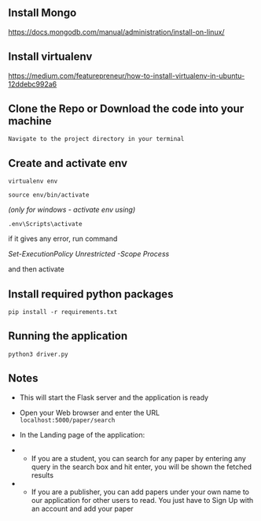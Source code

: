 ## Install Mongo
https://docs.mongodb.com/manual/administration/install-on-linux/

## Install virtualenv
https://medium.com/featurepreneur/how-to-install-virtualenv-in-ubuntu-12ddebc992a6

## Clone the Repo or Download the code into your machine

`Navigate to the project directory in your terminal`

## Create and activate env
`virtualenv env`

`source env/bin/activate`   

*(only for windows - activate env using)*

`.env\Scripts\activate`

if it gives any error, run command

*Set-ExecutionPolicy Unrestricted -Scope Process*

and then activate

## Install required python packages

`pip install -r requirements.txt`

## Running the application
`python3 driver.py`


## Notes

- This will start the Flask server and the application is ready

- Open your Web browser and enter the URL `localhost:5000/paper/search`

- In the Landing page of the application:

- - If you are a student, you can search for any paper by entering any query in the search box and hit enter, you will be shown the fetched results

- - If you are a publisher, you can add papers under your own name to our application for other users to read. You just have to Sign Up with an account and add your paper